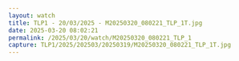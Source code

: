 ```yaml
---
layout: watch
title: TLP1 - 20/03/2025 - M20250320_080221_TLP_1T.jpg
date: 2025-03-20 08:02:21
permalink: /2025/03/20/watch/M20250320_080221_TLP_1
capture: TLP1/2025/202503/20250319/M20250320_080221_TLP_1T.jpg
---
```

